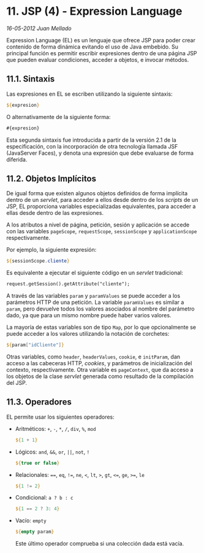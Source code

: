 # 11. JSP (4) - Expression Language

_16-05-2012_ _Juan Mellado_

Expression Language (EL) es un lenguaje que ofrece JSP para poder crear contenido de forma dinámica evitando el uso de Java embebido. Su principal función es permitir escribir expresiones dentro de una página JSP que pueden evaluar condiciones, acceder a objetos, e invocar métodos.

## 11.1. Sintaxis

Las expresiones en EL se escriben utilizando la siguiente sintaxis:

```jsp
${expresion}
```

O alternativamente de la siguiente forma:

```jsp
#{expresion}
```

Esta segunda sintaxis fue introducida a partir de la versión 2.1 de la especificación, con la incorporación de otra tecnología llamada JSF (JavaServer Faces), y denota una expresión que debe evaluarse de forma diferida.

## 11.2. Objetos Implícitos

De igual forma que existen algunos objetos definidos de forma implícita dentro de un _servlet_, para acceder a ellos desde dentro de los _scripts_ de un JSP, EL proporciona variables especializadas equivalentes, para acceder a ellas desde dentro de las expresiones.

A los atributos a nivel de página, petición, sesión y aplicación se accede con las variables ```pageScope```, ```requestScope```, ```sessionScope``` y ```applicationScope``` respectivamente.

Por ejemplo, la siguiente expresión:

```jsp
${sessionScope.cliente}
```

Es equivalente a ejecutar el siguiente código en un _servlet_ tradicional:

```jsp
request.getSession().getAttribute("cliente");
```

A través de las variables ```param``` y ```paramValues``` se puede acceder a los parámetros HTTP de una petición. La variable ```paramValues``` es similar a ```param```, pero devuelve todos los valores asociados al nombre del parámetro dado, ya que para un mismo nombre puede haber varios valores.

La mayoría de estas variables son de tipo ```Map```, por lo que opcionalmente se puede acceder a los valores utilizando la notación de corchetes:

```jsp
${param["idCliente"]}
```

Otras variables, como ```header```, ```headerValues```, ```cookie```, e ```initParam```, dan acceso a las cabeceras HTTP, _cookies_, y parámetros de inicialización del contexto, respectivamente. Otra variable es ```pageContext```, que da acceso a los objetos de la clase _servlet_ generada como resultado de la compilación del JSP.

## 11.3. Operadores

EL permite usar los siguientes operadores:

- Aritméticos: ```+```, ```-```, ```*```, ```/```, ```div```, ```%```, ```mod```

    ```jsp
    ${1 + 1}
    ```

- Lógicos: ```and```, ```&&```, ```or```, ```||```, ```not```, ```!```

    ```jsp
    ${true or false}
    ```

- Relacionales: ```==```, ```eq```, ```!=```, ```ne```, ```<```, ```lt```, ```>```, ```gt```, ```<=```, ```ge```, ```>=```, ```le```

    ```jsp
    ${1 != 2}
    ```

- Condicional: ```a ? b : c```

    ```jsp
    ${1 == 2 ? 3: 4}
    ```

- Vacío: ```empty```

    ```jsp
    ${empty param}
    ```

    Este último operador comprueba si una colección dada está vacía.
